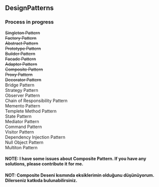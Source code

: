 ## DesignPatterns
### Process in progress</br>

~~Singleton Pattern</br>
Factory Pattern</br>
Abstract Pattern</br>
Prototype Pattern</br>
Builder Pattern</br>
Facade Pattern</br>
Adapter Pattern</br>
Composite Pattern</br>
Proxy Pattern</br>
Decorator Pattern</br>~~
Bridge Pattern</br>
Strategy Pattern</br>
Observer Pattern</br>
Chain of Responsibility Pattern</br>
Memento Pattern</br>
Templete Method Pattern</br>
State Pattern</br>
Mediator Pattern</br>
Command Pattern</br>
Visitor Pattern</br>
Dependency Injection Pattern</br>
Null Object Pattern</br>
Multiton Pattern</br>

#### NOTE: I have some issues about Composite Pattern. If you have any solutions, please contribute it for me. 
#### NOT: Composite Deseni kısmında eksiklerimin olduğunu düşünüyorum. Dilerseniz katkıda bulunabilirsiniz.
